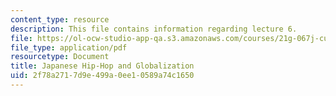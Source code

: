 ```yaml
---
content_type: resource
description: This file contains information regarding lecture 6.
file: https://ol-ocw-studio-app-qa.s3.amazonaws.com/courses/21g-067j-cultural-performances-of-asia-fall-2005/2f78a2717d9e499a0ee10589a74c1650_MIT21G_067JF05_l6_jhh.pdf
file_type: application/pdf
resourcetype: Document
title: Japanese Hip-Hop and Globalization
uid: 2f78a271-7d9e-499a-0ee1-0589a74c1650
---
```

